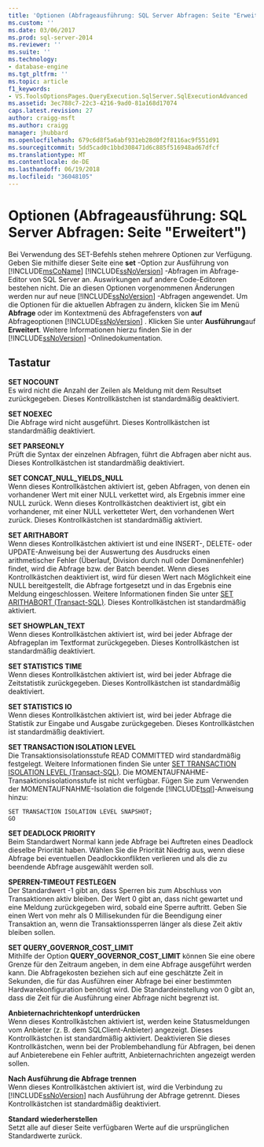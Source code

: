 ```yaml
---
title: 'Optionen (Abfrageausführung: SQL Server Abfragen: Seite "Erweitert") | Microsoft Docs'
ms.custom: ''
ms.date: 03/06/2017
ms.prod: sql-server-2014
ms.reviewer: ''
ms.suite: ''
ms.technology:
- database-engine
ms.tgt_pltfrm: ''
ms.topic: article
f1_keywords:
- VS.ToolsOptionsPages.QueryExecution.SqlServer.SqlExecutionAdvanced
ms.assetid: 3ec788c7-22c3-4216-9ad0-81a168d17074
caps.latest.revision: 27
author: craigg-msft
ms.author: craigg
manager: jhubbard
ms.openlocfilehash: 679c6d8f5a6abf931eb28d0f2f8116ac9f551d91
ms.sourcegitcommit: 5dd5cad0c1bbd308471d6c885f516948ad67dfcf
ms.translationtype: MT
ms.contentlocale: de-DE
ms.lasthandoff: 06/19/2018
ms.locfileid: "36048105"
---
```

# <a name="options-query-executionsql-serveradvanced-page"></a>Optionen (Abfrageausführung: SQL Server Abfragen: Seite "Erweitert")
  Bei Verwendung des SET-Befehls stehen mehrere Optionen zur Verfügung. Geben Sie mithilfe dieser Seite eine **set** -Option zur Ausführung von [!INCLUDE[msCoName](../includes/msconame-md.md)] [!INCLUDE[ssNoVersion](../includes/ssnoversion-md.md)] -Abfragen im Abfrage-Editor von SQL Server an. Auswirkungen auf andere Code-Editoren bestehen nicht. Die an diesen Optionen vorgenommenen Änderungen werden nur auf neue [!INCLUDE[ssNoVersion](../includes/ssnoversion-md.md)] -Abfragen angewendet. Um die Optionen für die aktuellen Abfragen zu ändern, klicken Sie im Menü **Abfrage** oder im Kontextmenü des Abfragefensters von **auf** Abfrageoptionen [!INCLUDE[ssNoVersion](../includes/ssnoversion-md.md)] . Klicken Sie unter **Ausführung**auf **Erweitert**. Weitere Informationen hierzu finden Sie in der [!INCLUDE[ssNoVersion](../includes/ssnoversion-md.md)] -Onlinedokumentation.  
  
## <a name="options"></a>Tastatur  
 **SET NOCOUNT**  
 Es wird nicht die Anzahl der Zeilen als Meldung mit dem Resultset zurückgegeben. Dieses Kontrollkästchen ist standardmäßig deaktiviert.  
  
 **SET NOEXEC**  
 Die Abfrage wird nicht ausgeführt. Dieses Kontrollkästchen ist standardmäßig deaktiviert.  
  
 **SET PARSEONLY**  
 Prüft die Syntax der einzelnen Abfragen, führt die Abfragen aber nicht aus. Dieses Kontrollkästchen ist standardmäßig deaktiviert.  
  
 **SET CONCAT_NULL_YIELDS_NULL**  
 Wenn dieses Kontrollkästchen aktiviert ist, geben Abfragen, von denen ein vorhandener Wert mit einer NULL verkettet wird, als Ergebnis immer eine NULL zurück. Wenn dieses Kontrollkästchen deaktiviert ist, gibt ein vorhandener, mit einer NULL verketteter Wert, den vorhandenen Wert zurück. Dieses Kontrollkästchen ist standardmäßig aktiviert.  
  
 **SET ARITHABORT**  
 Wenn dieses Kontrollkästchen aktiviert ist und eine INSERT-, DELETE- oder UPDATE-Anweisung bei der Auswertung des Ausdrucks einen arithmetischer Fehler (Überlauf, Division durch null oder Domänenfehler) findet, wird die Abfrage bzw. der Batch beendet. Wenn dieses Kontrollkästchen deaktiviert ist, wird für diesen Wert nach Möglichkeit eine NULL bereitgestellt, die Abfrage fortgesetzt und in das Ergebnis eine Meldung eingeschlossen. Weitere Informationen finden Sie unter [SET ARITHABORT &#40;Transact-SQL&#41;](/sql/t-sql/statements/set-arithabort-transact-sql). Dieses Kontrollkästchen ist standardmäßig aktiviert.  
  
 **SET SHOWPLAN_TEXT**  
 Wenn dieses Kontrollkästchen aktiviert ist, wird bei jeder Abfrage der Abfrageplan im Textformat zurückgegeben. Dieses Kontrollkästchen ist standardmäßig deaktiviert.  
  
 **SET STATISTICS TIME**  
 Wenn dieses Kontrollkästchen aktiviert ist, wird bei jeder Abfrage die Zeitstatistik zurückgegeben. Dieses Kontrollkästchen ist standardmäßig deaktiviert.  
  
 **SET STATISTICS IO**  
 Wenn dieses Kontrollkästchen aktiviert ist, wird bei jeder Abfrage die Statistik zur Eingabe und Ausgabe zurückgegeben. Dieses Kontrollkästchen ist standardmäßig deaktiviert.  
  
 **SET TRANSACTION ISOLATION LEVEL**  
 Die Transaktionsisolationsstufe READ COMMITTED wird standardmäßig festgelegt. Weitere Informationen finden Sie unter [SET TRANSACTION ISOLATION LEVEL &#40;Transact-SQL&#41;](/sql/t-sql/statements/set-transaction-isolation-level-transact-sql). Die MOMENTAUFNAHME-Transaktionsisolationsstufe ist nicht verfügbar. Fügen Sie zum Verwenden der MOMENTAUFNAHME-Isolation die folgende [!INCLUDE[tsql](../includes/tsql-md.md)]-Anweisung hinzu:  
  
```  
SET TRANSACTION ISOLATION LEVEL SNAPSHOT;  
GO  
```  
  
 **SET DEADLOCK PRIORITY**  
 Beim Standardwert Normal kann jede Abfrage bei Auftreten eines Deadlock dieselbe Priorität haben. Wählen Sie die Priorität Niedrig aus, wenn diese Abfrage bei eventuellen Deadlockkonflikten verlieren und als die zu beendende Abfrage ausgewählt werden soll.  
  
 **SPERREN-TIMEOUT FESTLEGEN**  
 Der Standardwert -1 gibt an, dass Sperren bis zum Abschluss von Transaktionen aktiv bleiben. Der Wert 0 gibt an, dass nicht gewartet und eine Meldung zurückgegeben wird, sobald eine Sperre auftritt. Geben Sie einen Wert von mehr als 0 Millisekunden für die Beendigung einer Transaktion an, wenn die Transaktionssperren länger als diese Zeit aktiv bleiben sollen.  
  
 **SET QUERY_GOVERNOR_COST_LIMIT**  
 Mithilfe der Option **QUERY_GOVERNOR_COST_LIMIT** können Sie eine obere Grenze für den Zeitraum angeben, in dem eine Abfrage ausgeführt werden kann. Die Abfragekosten beziehen sich auf eine geschätzte Zeit in Sekunden, die für das Ausführen einer Abfrage bei einer bestimmten Hardwarekonfiguration benötigt wird. Die Standardeinstellung von 0 gibt an, dass die Zeit für die Ausführung einer Abfrage nicht begrenzt ist.  
  
 **Anbieternachrichtenkopf unterdrücken**  
 Wenn dieses Kontrollkästchen aktiviert ist, werden keine Statusmeldungen vom Anbieter (z. B. dem SQLClient-Anbieter) angezeigt. Dieses Kontrollkästchen ist standardmäßig aktiviert. Deaktivieren Sie dieses Kontrollkästchen, wenn bei der Problembehandlung für Abfragen, bei denen auf Anbieterebene ein Fehler auftritt, Anbieternachrichten angezeigt werden sollen.  
  
 **Nach Ausführung die Abfrage trennen**  
 Wenn dieses Kontrollkästchen aktiviert ist, wird die Verbindung zu [!INCLUDE[ssNoVersion](../includes/ssnoversion-md.md)] nach Ausführung der Abfrage getrennt. Dieses Kontrollkästchen ist standardmäßig deaktiviert.  
  
 **Standard wiederherstellen**  
 Setzt alle auf dieser Seite verfügbaren Werte auf die ursprünglichen Standardwerte zurück.  
  
  
